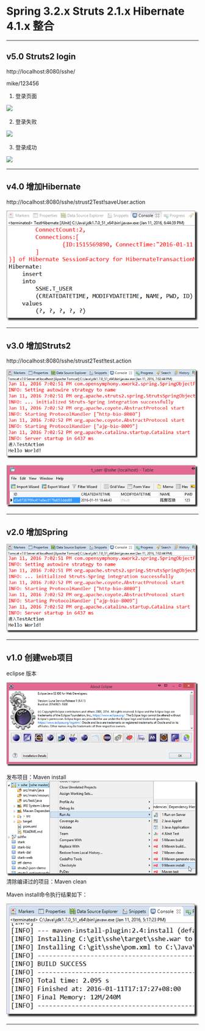 #  Spring 3.2.x Struts 2.1.x Hibernate 4.1.x 整合  #

----------

## v5.0 Struts2 login  ##

http://localhost:8080/sshe/

mike/123456

1. 登录页面


![](https://raw.githubusercontent.com/CoderDream/sshe/master/doc/snapshot/v5.0/v4001.png)

2. 登录失败


![](https://raw.githubusercontent.com/CoderDream/sshe/master/doc/snapshot/v5.0/v4002.png)

3. 登录成功


![](https://raw.githubusercontent.com/CoderDream/sshe/master/doc/snapshot/v5.0/v4003.png)

----------

## v4.0 增加Hibernate  ##

http://localhost:8080/sshe/strust2Test!saveUser.action

![](https://raw.githubusercontent.com/CoderDream/sshe/master/doc/snapshot/v4.0/v4001.png)



----------

## v3.0 增加Struts2 ##

http://localhost:8080/sshe/strust2Test!test.action

![](https://raw.githubusercontent.com/CoderDream/sshe/master/doc/snapshot/v3.0/v3001.png)


![](https://raw.githubusercontent.com/CoderDream/sshe/master/doc/snapshot/v3.0/v3002.png)


----------
## v2.0 增加Spring ##

![](https://raw.githubusercontent.com/CoderDream/sshe/master/doc/snapshot/v2.0/v2001.png)

----------

## v1.0 创建web项目 ##

eclipse 版本

![](https://raw.githubusercontent.com/CoderDream/sshe/master/doc/snapshot/v1.0/v1003.png)

发布项目：Maven install     
![](https://raw.githubusercontent.com/CoderDream/sshe/master/doc/snapshot/v1.0/v1001.png)
清除编译过的项目：Maven clean



Maven install命令执行结果如下：

![](https://raw.githubusercontent.com/CoderDream/sshe/master/doc/snapshot/v1.0/v1002.png)














----------
